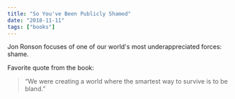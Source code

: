```yaml
---
title: "So You've Been Publicly Shamed"
date: "2018-11-11"
tags: ["books"]
---
```


Jon Ronson focuses of one of our world's most underappreciated forces: shame.

Favorite quote from the book:

> “We were creating a world where the smartest way to survive is to be bland.”
